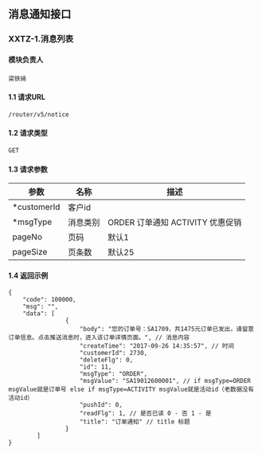 ## 消息通知接口

### XXTZ-1.消息列表
#### 模块负责人
    梁铁骑
#### 1.1 请求URL
    /router/v5/notice

#### 1.2 请求类型
    GET

#### 1.3 请求参数
|参数|名称|描述|
|---|---|---|
|*customerId|客户id|
|*msgType|消息类别|ORDER 订单通知 ACTIVITY 优惠促销|
|pageNo|页码|默认1|
|pageSize|页条数|默认25|

#### 1.4 返回示例
    {
        "code": 100000,
        "msg": "",
        "data": [
                    {
                        "body": "您的订单号：SA1709，共1475元订单已发出，请留意订单信息。点击推送消息时，进入该订单详情页面。", // 消息内容
                        "createTime": "2017-09-26 14:35:57", // 时间
                        "customerId": 2730,
                        "deleteFlg": 0,
                        "id": 11,
                        "msgType": "ORDER",
                        "msgValue": "SA19012600001", // if msgType=ORDER msgValue就是订单号 else if msgType=ACTIVITY msgValue就是活动id（老数据没有活动id）
                        "pushId": 0,
                        "readFlg": 1, // 是否已读 0 - 否 1 - 是
                        "title": "订单通知" // title 标题
                    }
            ]
    }
